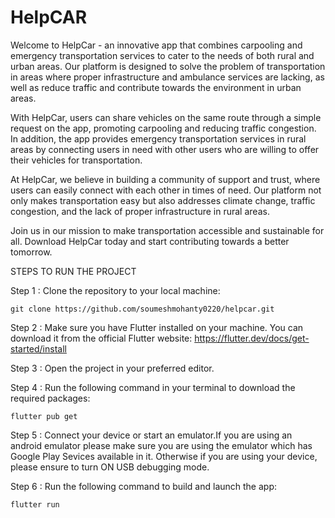 # HelpCAR
Welcome to HelpCar - an innovative app that combines carpooling and emergency transportation services to cater to the needs of both rural and urban areas. Our platform is designed to solve the problem of transportation in areas where proper infrastructure and ambulance services are lacking, as well as reduce traffic and contribute towards the environment in urban areas.

With HelpCar, users can share vehicles on the same route through a simple request on the app, promoting carpooling and reducing traffic congestion. In addition, the app provides emergency transportation services in rural areas by connecting users in need with other users who are willing to offer their vehicles for transportation.

At HelpCar, we believe in building a community of support and trust, where users can easily connect with each other in times of need. Our platform not only makes transportation easy but also addresses climate change, traffic congestion, and the lack of proper infrastructure in rural areas.

Join us in our mission to make transportation accessible and sustainable for all. Download HelpCar today and start contributing towards a better tomorrow.

STEPS TO RUN THE PROJECT

Step 1 :
Clone the repository to your local machine:
```
git clone https://github.com/soumeshmohanty0220/helpcar.git
```

Step 2 :
Make sure you have Flutter installed on your machine. You can download it from the official Flutter website: https://flutter.dev/docs/get-started/install

Step 3 :
Open the project in your preferred editor.

Step 4 : 
Run the following command in your terminal to download the required packages:
```
flutter pub get 
```

Step 5 :
Connect your device or start an emulator.If you are using an android emulator please make sure you are using the emulator which has Google Play Sevices available in it. Otherwise if you are using your device, please ensure to turn ON USB debugging mode.

Step 6 :
Run the following command to build and launch the app:
```
flutter run
```
